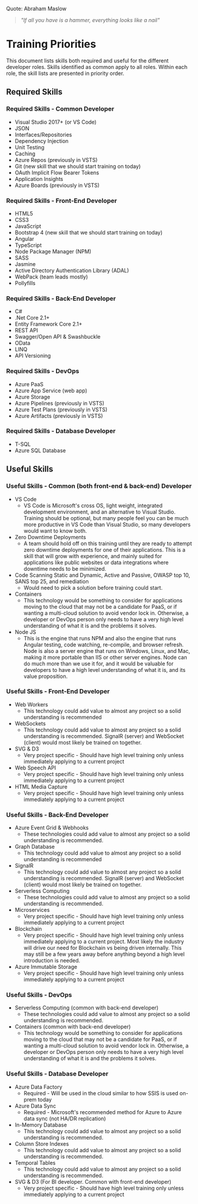 Quote: Abraham Maslow
> <i>"If all you have is a hammer, everything looks like a nail"</i>

# Training Priorities

This document lists skills both required and useful for the different developer roles.  Skills identified as common apply to all roles.  Within each role, the skill lists are presented in priority order.

## Required Skills

### Required Skills - Common Developer

* Visual Studio 2017+ (or VS Code)
* JSON
* Interfaces/Repositories
* Dependency Injection
* Unit Testing
* Caching
* Azure Repos (previously in VSTS)
* Git (new skill that we should start training on today)
* OAuth Implicit Flow Bearer Tokens
* Application Insights
* Azure Boards (previously in VSTS)

### Required Skills - Front-End Developer

* HTML5
* CSS3
* JavaScript
* Bootstrap 4 (new skill that we should start training on today)
* Angular
* TypeScript
* Node Package Manager (NPM)
* SASS
* Jasmine
* Active Directory Authentication Library (ADAL)
* WebPack (team leads mostly)
* Pollyfills

### Required Skills - Back-End Developer

* C#
* .Net Core 2.1+
* Entity Framework Core 2.1+
* REST API
* Swagger/Open API & Swashbuckle
* OData
* LINQ
* API Versioning

### Required Skills - DevOps

* Azure PaaS
* Azure App Service (web app)
* Azure Storage
* Azure Pipelines (previously in VSTS)
* Azure Test Plans (previously in VSTS)
* Azure Artifacts (previously in VSTS)

### Required Skills - Database Developer

* T-SQL
* Azure SQL Database

## Useful Skills

### Useful Skills - Common (both front-end & back-end) Developer

* VS Code
  * VS Code is Microsoft's cross OS, light weight, integrated development environment, and an alternative to Visual Studio.  Training should be optional, but many people feel you can be much more productive in VS Code than Visual Studio, so many developers would want to know both.
* Zero Downtime Deployments
  * A team should hold off on this training until they are ready to attempt zero downtime deployments for one of their applications.  This is a skill that will grow with experience, and mainly suited for applications like public websites or data integrations where downtime needs to be minimized.
* Code Scanning Static and Dynamic, Active and Passive, OWASP top 10, SANS top 25, and remediation
  * Would need to pick a solution before training could start.
* Containers
  * This technology would be something to consider for applications moving to the cloud that may not be a candidate for PaaS, or if wanting a multi-cloud solution to avoid vendor lock in.  Otherwise, a developer or DevOps person  only needs to have a very high level understanding of what it is and the problems it solves.
* Node JS
  * This is the engine that runs NPM and also the engine that runs Angular testing, code watching, re-compile, and browser refresh.  Node is also a server engine that runs on Windows, Linux, and Mac, making it more portable than IIS or other server engines.  Node can do much more than we use it for, and it would be valuable for developers to have a high level understanding of what it is, and its value proposition.  

### Useful Skills - Front-End Developer

* Web Workers
  * This technology could add value to almost any project so a solid understanding is recommended
* WebSockets
  * This technology could add value to almost any project so a solid understanding is recommended.  SignalR (server) and WebSocket (client) would most likely be trained on together.
* SVG & D3
  * Very project specific - Should have high level training only unless immediately applying to a current project
* Web Speech API
  * Very project specific - Should have high level training only unless immediately applying to a current project
* HTML Media Capture
  * Very project specific - Should have high level training only unless immediately applying to a current project

### Useful Skills - Back-End Developer

* Azure Event Grid & Webhooks
  * These technologies could add value to almost any project so a solid understanding is recommended.
* Graph Database
  * This technology could add value to almost any project so a solid understanding is recommended
* SignalR
  * This technology could add value to almost any project so a solid understanding is recommended.  SignalR (server) and WebSocket (client) would most likely be trained on together.
* Serverless Computing
  * These technologies could add value to almost any project so a solid understanding is recommended.
* Microservices
  * Very project specific - Should have high level training only unless immediately applying to a current project
* Blockchain
  * Very project specific - Should have high level training only unless immediately applying to a current project.  Most likely the industry will drive our need for Blockchain vs being driven internally.  This may still be a few years away before anything beyond a high level introduction is needed.
* Azure Immutable Storage
  * Very project specific - Should have high level training only unless immediately applying to a current project

### Useful Skills - DevOps

* Serverless Computing (common with back-end developer)
  * These technologies could add value to almost any project so a solid understanding is recommended.
* Containers (common with back-end developer)
  * This technology would be something to consider for applications moving to the cloud that may not be a candidate for PaaS, or if wanting a multi-cloud solution to avoid vendor lock in.  Otherwise, a developer or DevOps person  only needs to have a very high level understanding of what it is and the problems it solves.

### Useful Skills - Database Developer

* Azure Data Factory
  * Required - Will be used in the cloud similar to how SSIS is used on-prem today
* Azure Data Sync
  * Required - Microsoft's recommended method for Azure to Azure data sync (not HA/DR replication)
* In-Memory Database
  * This technology could add value to almost any project so a solid understanding is recommended.
* Column Store Indexes
  * This technology could add value to almost any project so a solid understanding is recommended.
* Temporal Tables
  * This technology could add value to almost any project so a solid understanding is recommended.
* SVG & D3 (For BI developer.  Common with front-end developer)
  * Very project specific - Should have high level training only unless immediately applying to a current project
